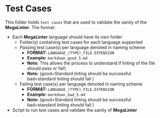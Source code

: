 # Test Cases

This folder holds `test cases` that are used to validate the sanity of the **MegaLinter**.
The format:

- Each **MegaLinter** language should have its own folder
  - Folder(s) containing test cases for each language supported
  - Passing test case(s) per language denoted in naming scheme
    - **FORMAT:** `LANGUAGE_(TYPE)_FILE.EXTENSION`
    - **Example:** `markdown_good_5.md`
    - **Note:** This allows the process to understand if linting of the file should pass or fail\
    - **Note:** (good=Standard linting should be successful bad=standard linting should fail )
  - Failing test case(s) per language denoted in naming scheme
    - **FORMAT:** `LANGUAGE_(TYPE)_FILE.EXTENSION`
    - **Example:** `markdown_bad_5.md`
    - **Note:** (good=Standard linting should be successful bad=standard linting should fail )
- Script to run test cases and validate the sanity of **MegaLinter**
